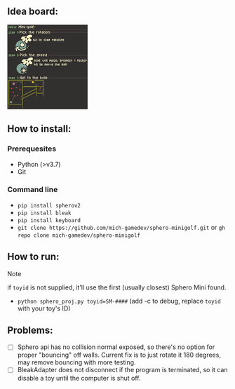 ## Idea board:
![idea.png](https://github.com/mich-gamedev/sphero-minigolf/blob/main/idea.png?raw=true)

## How to install:
### Prerequesites
- Python (>v3.7)
- Git
### Command line
- `pip install spherov2`
- `pip install bleak`
- `pip install keyboard`
- `git clone https://github.com/mich-gamedev/sphero-minigolf.git` or `gh repo clone mich-gamedev/sphero-minigolf`

## How to run:
> [!NOTE]
> if `toyid` is not supplied, it'll use the first (usually closest) Sphero Mini found.
- `python sphero_proj.py toyid=SM-####` (add -c to debug, replace `toyid` with your toy's ID)

## Problems:
- [ ] Sphero api has no collision normal exposed, so there's no option for proper "bouncing" off walls. Current fix is to just rotate it 180 degrees, may remove bouncing with more testing.
- [ ] BleakAdapter does not disconnect if the program is terminated, so it can disable a toy until the computer is shut off.
